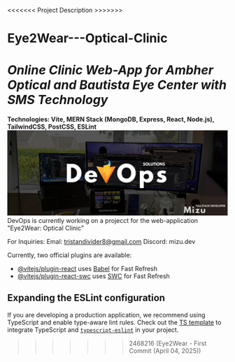 <<<<<<< Project Description >>>>>>>
# Eye2Wear---Optical-Clinic
_Online Clinic Web-App for Ambher Optical and Bautista Eye Center with SMS Technology_
=======
**Technologies: Vite, MERN Stack (MongoDB, Express, React, Node.js), TailwindCSS, PostCSS, ESLint**
![App Screenshot](src/assets/images/DevOpscover.png)
DevOps is currently working on a projecct for the web-application "Eye2Wear: Optical Clinic"


For Inquiries:
Emal: tristandivider8@gmail.com
Discord: mizu.dev









Currently, two official plugins are available:

- [@vitejs/plugin-react](https://github.com/vitejs/vite-plugin-react/blob/main/packages/plugin-react/README.md) uses [Babel](https://babeljs.io/) for Fast Refresh
- [@vitejs/plugin-react-swc](https://github.com/vitejs/vite-plugin-react-swc) uses [SWC](https://swc.rs/) for Fast Refresh

## Expanding the ESLint configuration

If you are developing a production application, we recommend using TypeScript and enable type-aware lint rules. Check out the [TS template](https://github.com/vitejs/vite/tree/main/packages/create-vite/template-react-ts) to integrate TypeScript and [`typescript-eslint`](https://typescript-eslint.io) in your project.
>>>>>>> 2468216 (Eye2Wear - First Commit (April 04, 2025))
